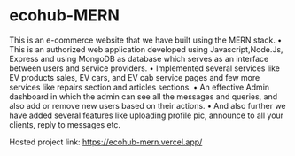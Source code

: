 # ecohub-MERN
This is an e-commerce website that we have built using the MERN stack.
• This is an authorized web application developed using Javascript,Node.Js, Express and using MongoDB as database which
serves as an interface between users and service providers.
• Implemented several services like EV products sales, EV cars, and EV cab service pages and few more services like repairs
section and articles sections.
• An effective Admin dashboard in which the admin can see all the messages and queries, and also add or remove new users
based on their actions.
• And also further we have added several features like uploading profile pic, announce to all your clients, reply to messages etc.

Hosted project link: https://ecohub-mern.vercel.app/
